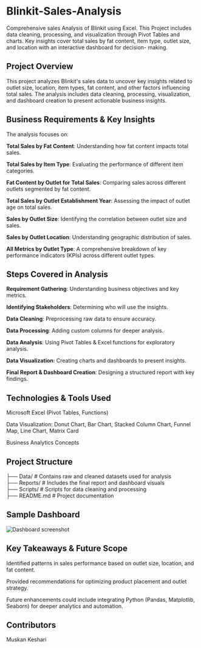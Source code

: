 # Blinkit-Sales-Analysis
Comprehensive sales Analysis of Blinkit using Excel. This Project includes data cleaning, processing, and visualization through Pivot Tables and charts. Key insights cover total sales by fat content, item type, outlet size, and location with an interactive dashboard for decision- making. 


## Project Overview

This project analyzes Blinkit's sales data to uncover key insights related to outlet size, location, item types, fat content, and other factors influencing total sales. The analysis includes data cleaning, processing, visualization, and dashboard creation to present actionable business insights.


## Business Requirements & Key Insights

The analysis focuses on:

**Total Sales by Fat Content**: Understanding how fat content impacts total sales.

**Total Sales by Item Type**: Evaluating the performance of different item categories.

**Fat Content by Outlet for Total Sales**: Comparing sales across different outlets segmented by fat content.

**Total Sales by Outlet Establishment Year**: Assessing the impact of outlet age on total sales.

**Sales by Outlet Size**: Identifying the correlation between outlet size and sales.

**Sales by Outlet Location**: Understanding geographic distribution of sales.

**All Metrics by Outlet Type**: A comprehensive breakdown of key performance indicators (KPIs) across different outlet types.


## Steps Covered in Analysis

**Requirement Gathering**: Understanding business objectives and key metrics.

**Identifying Stakeholders**: Determining who will use the insights.

**Data Cleaning**: Preprocessing raw data to ensure accuracy.

**Data Processing**: Adding custom columns for deeper analysis.

**Data Analysis**: Using Pivot Tables & Excel functions for exploratory analysis.

**Data Visualization**: Creating charts and dashboards to present insights.

**Final Report & Dashboard Creation**: Designing a structured report with key findings.


## Technologies & Tools Used

Microsoft Excel (Pivot Tables, Functions)

Data Visualization: Donut Chart, Bar Chart, Stacked Column Chart, Funnel Map, Line Chart, Matrix Card

Business Analytics Concepts


## Project Structure

├── Data/              # Contains raw and cleaned datasets used for analysis  
├── Reports/           # Includes the final report and dashboard visuals  
├── Scripts/           # Scripts for data cleaning and processing  
├── README.md          # Project documentation  


## Sample Dashboard
![Dashboard screenshot](Screenshot(1).png)


## Key Takeaways & Future Scope

Identified patterns in sales performance based on outlet size, location, and fat content.

Provided recommendations for optimizing product placement and outlet strategy.

Future enhancements could include integrating Python (Pandas, Matplotlib, Seaborn) for deeper analytics and automation.


## Contributors
Muskan Keshari
